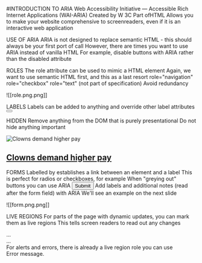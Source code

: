 #INTRODUCTION TO ARIA
Web Accessibility Initiative — Accessible
Rich Internet Applications (WAI-ARIA)
Created by W 3C
Part ofHTML
Allows you to make your website
comprehensive to screenreaders, even if it
is an interactive web application

USE OF ARIA
ARIA is not designed to replace semantic
HTML - this should always be your first
port of call
However, there are times you want to use
ARIA instead of vanilla HTML
For example, disable buttons with ARIA
rather than the disabled attribute

ROLES
The role attribute can be used to mimic a HTML element
Again, we want to use semantic HTML first, and this as a last resort
role="navigation"
role="checkbox"
role="text" (not part of specification)
Avoid redundancy <nav role="navigation">
![[role.png.png]]

LABELS
Labels can be added to anything and override other label attributes
<button class="menu-button" aria-label="Menu"></button>

HIDDEN
Remove anything from the DOM that is purely presentational
Do not hide anything important
</article>
<img src="clowns.jpg" alt="Clowns demand higher pay" aria-hidden="true">
<h2><a href="/news/clowns">Clowns demand higher pay</a></h2>
</article>


FORMS
Labelled by establishes a link between an element and a label
This is perfect for radios or checkboxes, for example
<span aria-checked="true">
When "greying out" buttons you can use ARIA
<button aria-disabled="true">Submit</button>
Add labels and additional notes (read after the form field) with ARIA
We'll see an example on the next slide

![[form.png.png]]


LIVE REGIONS
For parts of the page with dynamic updates, you can mark them as live regions
This tells screen readers to read out any changes
<div aria-live="polite">...</div>
<div aria-live="assertive">...</div>
For alerts and errors, there is already a live region role you can use
<div role="alert">Error message.</div>